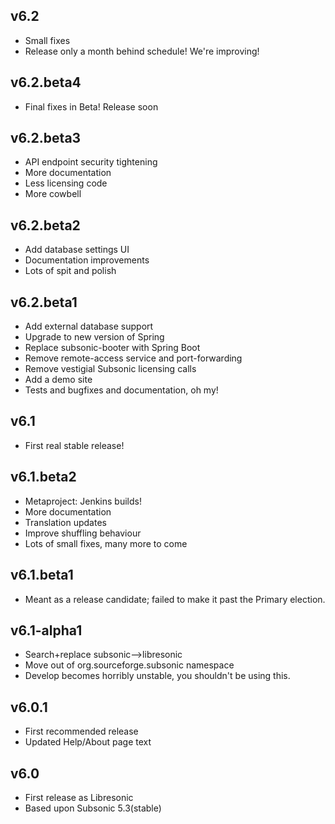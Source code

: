 <!--
# CHANGELOG.md
# Libresonic/libresonic
# -->

v6.2
----

  * Small fixes
  * Release only a month behind schedule! We're improving!

v6.2.beta4
---------

  * Final fixes in Beta! Release soon

v6.2.beta3
----------

  * API endpoint security tightening
  * More documentation
  * Less licensing code
  * More cowbell

v6.2.beta2
----------

  * Add database settings UI
  * Documentation improvements
  * Lots of spit and polish

v6.2.beta1
----------

  * Add external database support
  * Upgrade to new version of Spring
  * Replace subsonic-booter with Spring Boot
  * Remove remote-access service and port-forwarding
  * Remove vestigial Subsonic licensing calls
  * Add a demo site
  * Tests and bugfixes and documentation, oh my!

v6.1
----

  * First real stable release!

v6.1.beta2
--------

  * Metaproject: Jenkins builds!
  * More documentation
  * Translation updates
  * Improve shuffling behaviour
  * Lots of small fixes, many more to come

v6.1.beta1
----------

  * Meant as a release candidate; failed to make it past the Primary election.

v6.1-alpha1
-----------

  * Search+replace subsonic-->libresonic
  * Move out of org.sourceforge.subsonic namespace
  * Develop becomes horribly unstable, you shouldn't be using this.

v6.0.1
------

  * First recommended release
  * Updated Help/About page text


v6.0
----

  * First release as Libresonic
  * Based upon Subsonic 5.3(stable)

